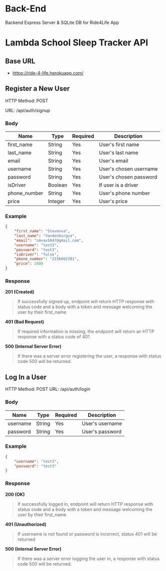 # Back-End

Backend Express Server & SQLite DB for Ride4Life App

# Lambda School Sleep Tracker API

## Base URL

-   https://ride-4-life.herokuapp.com/

## Register a New User

HTTP Method: POST

URL: /api/auth/signup

### Body

| Name         | Type    | Required | Description            |
| ------------ | ------- | -------- | ---------------------- |
| first_name   | String  | Yes      | User's first name      |
| last_name    | String  | Yes      | User's last name       |
| email        | String  | Yes      | User's email           |
| username     | String  | Yes      | User's chosen username |
| password     | String  | Yes      | User's chosen password |
| isDriver     | Boolean | Yes      | If user is a driver    |
| phone_number | String  | Yes      | User's phone number    |
| price        | Integer | Yes      | User's price           |

### Example

```json
{
    "first_name": "Stevenva",
    "last_name": "Vandenburgva",
    "email": "smvav5047@gmail.com",
    "username": "test3",
    "password": "test3",
    "isDriver": "false",
    "phone_number": "2156662381",
    "price": 2000
}
```

### Response

**201 (Created)**

> If successfully signed up, endpoint will return HTTP response with status code and a body with a token and message welcoming the user by their first_name

**401 (Bad Request)**

> If required information is missing, the endpoint will return an HTTP response with a status code of 401

**500 (Internal Server Error)**

> If there was a server error registering the user, a response with status code 500 will be returned.

## Log In a User

HTTP Method: POST
URL: /api/auth/login

### Body

| Name     | Type   | Required | Description     |
| -------- | ------ | -------- | --------------- |
| username | String | Yes      | User's username |
| password | String | Yes      | User's password |

### Example

```json
{
    "username": "test3",
    "password": "test3"
}
```

### Response

**200 (OK)**

> If successfully logged in, endpoint will return HTTP response with status code and a body with a token and message welcoming the user by their first_name

**401 (Unauthorized)**

> If username is not found or password is incorrect, status 401 will be returned

**500 (Internal Server Error)**

> If there was a server error logging the user in, a response with status code 500 will be returned.
